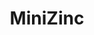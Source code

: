 ---
codehost: https://github.com/https://github.com/MiniZinc
facebook: https://facebook.com/minizinclanguage
logohandle: minizinc
sort: minizinc
title: MiniZinc
twitter: https://x.com/MiniZinc
website: https://www.minizinc.org/
---